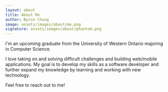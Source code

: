 ```yaml
---
layout: about
title: About Me
author: Byron Chung
image: assets/images/about/me.png
signature: assets/images/about/phantom.png
---
```


I'm an upcoming graduate from the University of Western Ontario majoring in Computer Science. 

I love taking on and solving difficult challenges and building web/mobile applications. My goal is to develop my skills as a software developer and further expand my knowledge by learning and working with new technology.

Feel free to reach out to me!

